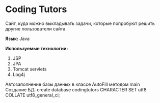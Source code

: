 # Coding Tutors
Сайт, куда можно выкладывать задачи, которые попробуют решить другие пользователи сайта.  

**Язык:** Java  

**Используемые технологии:**  
1. JSP  
2. JPA  
3. Tomcat servlets  
4. Log4j  

Автозаполнение базы данных в классе AutoFill методом main  
Создание БД: create database codingtutors CHARACTER SET utf8 COLLATE utf8_general_ci;  
